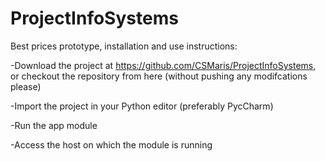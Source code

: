 # ProjectInfoSystems
Best prices prototype, installation and use instructions:

-Download the project at https://github.com/CSMaris/ProjectInfoSystems, or checkout the repository from here (without pushing any modifcations please)

-Import the project in your Python editor (preferably PycCharm)

-Run the app module

-Access the host on which the module is running
